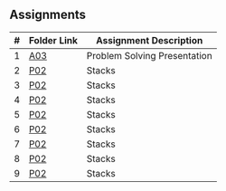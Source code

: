## Assignments

|    #   | Folder Link  | Assignment Description                    |
| :----: | ------------ | ----------------------------------------- |
|    1   | [A03](./A03) | Problem Solving Presentation                        |
|    2   | [P02](./P02) | Stacks                                    |
|    3   | [P02](./P02) | Stacks                                    |
|    4   | [P02](./P02) | Stacks                                    |
|    5   | [P02](./P02) | Stacks                                    
|    6   | [P02](./P02) | Stacks                                    |
|    7   | [P02](./P02) | Stacks                                    |
|    8   | [P02](./P02) | Stacks                                    |
|    9   | [P02](./P02) | Stacks                                    |





